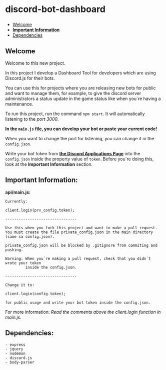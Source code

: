 # discord-bot-dashboard

###
* [Welcome](https://github.com/julianYaman/discord-bot-dashboard#welcome)
* [**Important Information**](https://github.com/julianYaman/discord-bot-dashboard#important-information)
* [Dependencies](https://github.com/julianYaman/discord-bot-dashboard#dependencies)
##

## Welcome

Welcome to this new project.

In this project I develop a Dashboard Tool for developers which are using Discord.js for their bots. 

You can use this for projects where you are releasing new bots for public and want to manage them, for example, to give the discord server administrators a status update in the game status like when you´re having a maintenance.

To run this project, run the command `npm start`.
It will automatically listening to the _port 3000_.

**In the `main.js` file, you can develop your bot or paste your current code!**

When you want to change the port for listening, you can change it in the `config.json`.

Write your bot token from [**the Discord Applications Page**](https://discordapp.com/developers/applications/me) into the 
`config.json` inside the property value of `token`. Before you´re doing this, look at the **Important Information** section.

## Important Information:

**api/main.js:**

```
Currently:

client.login(prv_config.token);

--------------------------------

Use this when you fork this project and want to make a pull request.
You must create the file private_config.json in the main directory (same sa config.json).

private_config.json will be blocked by .gitignore from commiting and pushing.

Warning: When you´re making a pull request, check that you didn´t wrote your token 
         inside the config.json.

--------------------------------

Change it to:

client.login(config.token);

for public usage and write your bot token inside the config.json.

```

For more information: _Read the comments above the client.login function in main.js._

## Dependencies:

```
- express
- jquery
- nodemon
- discord.js
- body-parser
```